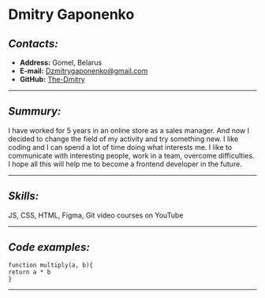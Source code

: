 # **Dmitry Gaponenko**
## *Contacts:*

* **Address:** Gomel, Belarus
* **E-mail:** Dzmitrygaponenko@gmail.com
* **GitHub:** [The-Dmitry](https://github.com/The-Dmitry)
---

## *Summury:*
 I have worked for 5 years in an online store as a sales manager. And now I decided to change the field of my activity and try something new. I like coding and I can spend a lot of time doing what interests me. I like to communicate with interesting people, work in a team, overcome difficulties. I hope all this will help me to become a frontend developer in the future.

---

## *Skills:*
JS, CSS, HTML, Figma, Git video courses on YouTube

---
## *Code examples:*
```
function multiply(a, b){
return a * b
}
```

---